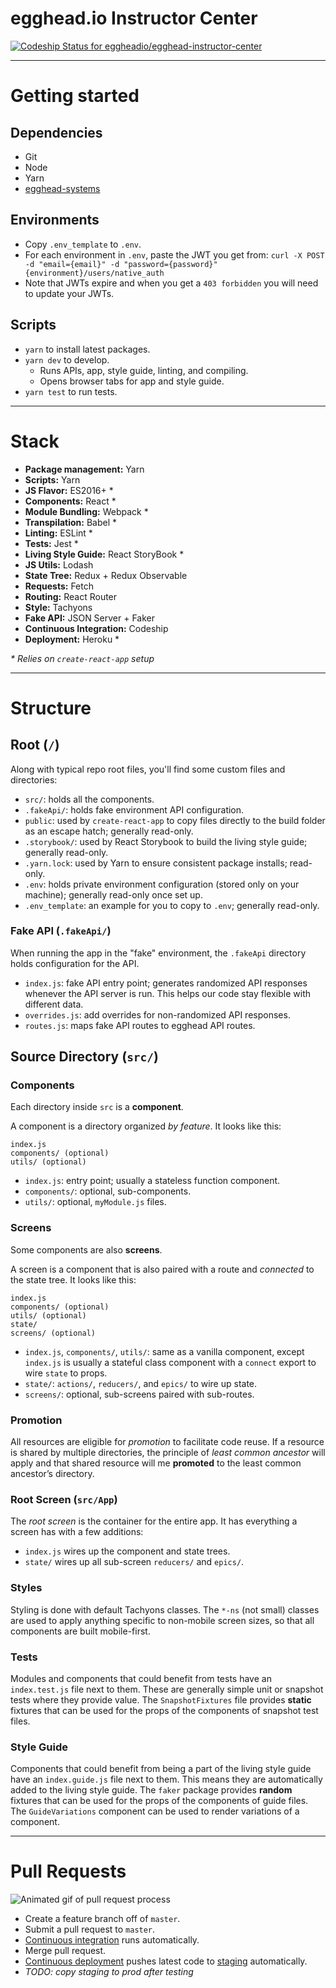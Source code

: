 # egghead.io Instructor Center

[ ![Codeship Status for eggheadio/egghead-instructor-center](https://app.codeship.com/projects/3a4afe00-8808-0134-e6cc-2e5dfce30ebc/status?branch=master)](https://app.codeship.com/projects/183842)

---

# Getting started

## Dependencies

- Git
- Node
- Yarn
- [egghead-systems](https://github.com/eggheadio/egghead-systems)

## Environments

- Copy `.env_template` to `.env`.
- For each environment in `.env`, paste the JWT you get from: `curl -X POST -d "email={email}" -d "password={password}" {environment}/users/native_auth`
- Note that JWTs expire and when you get a `403 forbidden` you will need to update your JWTs.

## Scripts

- `yarn` to install latest packages.
- `yarn dev` to develop.
  - Runs APIs, app, style guide, linting, and compiling.
  - Opens browser tabs for app and style guide.
- `yarn test` to run tests.

---

# Stack

- **Package management:** Yarn
- **Scripts:** Yarn
- **JS Flavor:** ES2016+ \*
- **Components:** React \*
- **Module Bundling:** Webpack \*
- **Transpilation:** Babel \*
- **Linting:** ESLint \*
- **Tests:** Jest \*
- **Living Style Guide:** React StoryBook \*
- **JS Utils:** Lodash
- **State Tree:** Redux + Redux Observable
- **Requests:** Fetch
- **Routing:** React Router
- **Style:** Tachyons
- **Fake API:** JSON Server + Faker
- **Continuous Integration:** Codeship
- **Deployment:** Heroku \*

_\* Relies on `create-react-app` setup_

---

# Structure

## Root (`/`)

Along with typical repo root files, you'll find some custom files and directories:

- `src/`: holds all the components.
- `.fakeApi/`: holds fake environment API configuration.
- `public`: used by `create-react-app` to copy files directly to the build folder as an escape hatch; generally read-only.
- `.storybook/`: used by React Storybook to build the living style guide; generally read-only.
- `.yarn.lock`: used by Yarn to ensure consistent package installs; read-only.
- `.env`: holds private environment configuration (stored only on your machine); generally read-only once set up.
- `.env_template`: an example for you to copy to `.env`; generally read-only.

### Fake API (`.fakeApi/`)

When running the app in the "fake" environment, the `.fakeApi` directory holds configuration for the API.

- `index.js`: fake API entry point; generates randomized API responses whenever the API server is run. This helps our code stay flexible with different data.
- `overrides.js`: add overrides for non-randomized API responses.
- `routes.js`: maps fake API routes to egghead API routes.

## Source Directory (`src/`)

### Components

Each directory inside `src` is a **component**.

A component is a directory organized _by feature_. It looks like this:

```
index.js
components/ (optional)
utils/ (optional)
```

- `index.js`: entry point; usually a stateless function component.
- `components/`: optional, sub-components.
- `utils/`: optional, `myModule.js` files.

### Screens

Some components are also **screens**.

A screen is a component that is also paired with a route and _connected_ to the state tree. It looks like this:

```
index.js
components/ (optional)
utils/ (optional)
state/
screens/ (optional)
```

- `index.js`, `components/`, `utils/`: same as a vanilla component, except `index.js` is usually a stateful class component with a `connect` export to wire `state` to props.
- `state/`: `actions/`, `reducers/`, and `epics/` to wire up state.
- `screens/`: optional, sub-screens paired with sub-routes.

### Promotion

All resources are eligible for *promotion* to facilitate code reuse. If a resource is shared by multiple directories, the principle of _least common ancestor_ will apply and that shared resource will me **promoted** to the least common ancestor’s directory.

### Root Screen (`src/App`)

The *root screen* is the container for the entire app. It has everything a screen has with a few additions:

- `index.js` wires up the component and state trees.
- `state/` wires up all sub-screen `reducers/` and `epics/`.

### Styles

Styling is done with default Tachyons classes. The `*-ns` (not small) classes are used to apply anything specific to non-mobile screen sizes, so that all components are built mobile-first.

### Tests

Modules and components that could benefit from tests have an `index.test.js` file next to them. These are generally simple unit or snapshot tests where they provide value.
The `SnapshotFixtures` file provides **static** fixtures that can be used for the props of the components of snapshot test files.

### Style Guide

Components that could benefit from being a part of the living style guide have an `index.guide.js` file next to them. This means they are automatically added to the living style guide.
The `faker` package provides **random** fixtures that can be used for the props of the components of guide files.
The `GuideVariations` component can be used to render variations of a component.

---

# Pull Requests

![Animated gif of pull request process](https://cloud.githubusercontent.com/assets/5497885/20947829/3bd6ce70-bbce-11e6-86a5-9df6e067c8cc.gif)

- Create a feature branch off of `master`.
- Submit a pull request to `master`.
- [Continuous integration](https://app.codeship.com/projects/183842) runs automatically.
- Merge pull request.
- [Continuous deployment](https://app.codeship.com/projects/183842) pushes latest code to [staging](https://instructor-center.herokuapp.com) automatically.
- _TODO: copy staging to prod after testing_

